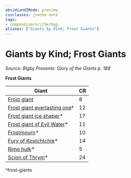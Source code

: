 ```yaml
---
obsidianUIMode: preview
cssclasses: json5e-note
tags:
- compendium/src/5e/bgg
aliases: ["Giants by Kind; Frost Giants"]
---
```

# Giants by Kind; Frost Giants
*Source: Bigby Presents: Glory of the Giants p. 188* 

**Frost Giants**

| Giant | CR |
|-------|----|
| [Frost giant](/Systems/5e/bestiary/giant/frost-giant.md) | 8 |
| [Frost giant everlasting one](/Systems/5e/bestiary/giant/frost-giant-everlasting-one-mpmm.md)† | 12 |
| [Frost giant ice shaper](/Systems/5e/bestiary/giant/frost-giant-ice-shaper-bgg.md)* | 17 |
| [Frost giant of Evil Water](/Systems/5e/bestiary/giant/frost-giant-of-evil-water-bgg.md)* | 11 |
| [Frostmourn](/Systems/5e/bestiary/undead/frostmourn-bgg.md)* | 10 |
| [Fury of Kostchtchie](/Systems/5e/bestiary/fiend/fury-of-kostchtchie-bgg.md)* | 14 |
| [Rime hulk](/Systems/5e/bestiary/elemental/rime-hulk-bgg.md)* | 5 |
| [Scion of Thrym](/Systems/5e/bestiary/giant/scion-of-thrym-bgg.md)* | 24 |
^frost-giants